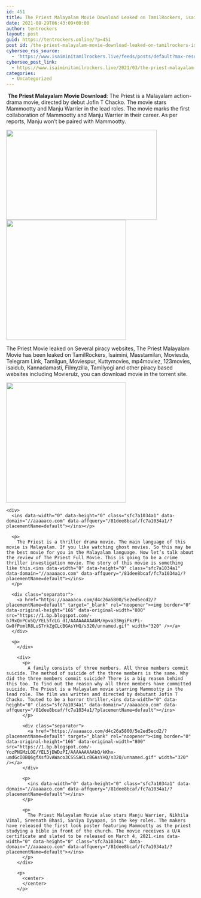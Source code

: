 ```yaml
---
id: 451
title: The Priest Malayalam Movie Download Leaked on TamilRockers, isaimini– 2021
date: 2021-08-29T06:43:09+00:00
author: tentrockers
layout: post
guid: https://tentrockers.online/?p=451
post id: /the-priest-malayalam-movie-download-leaked-on-tamilrockers-isaimini-2021/
cyberseo_rss_source:
  - 'https://www.isaiminitamilrockers.live/feeds/posts/default?max-results=150&start-index=151'
cyberseo_post_link:
  - https://www.isaiminitamilrockers.live/2021/03/the-priest-malayalam-movie-download.html
categories:
  - Uncategorized
---
```

<meta content="&nbsp; The Priest Malayalam Movie Download : The Priest is a Malayalam action-drama movie, directed by debut Jofin T Chacko. The movie stars Mamm..." name="twitter:description" />

  


<center>
</center>

&nbsp;**The Priest Malayalam Movie Download**<span face="Verdana, Geneva, sans-serif">: The Priest is a Malayalam action-drama movie, directed by debut Jofin T Chacko. The movie stars Mammootty and Manju Warrier in the lead roles. The movie marks the first collaboration of Mammootty and Manju Warrier in their career. As per reports, Manju won’t be paired with Mammootty.</span><ins data-width="0" data-height="0" class="sfc7a1034a1" data-domain="//aaaaaco.com" data-affquery="/81dee8bcaf/fc7a1034a1/?placementName=default"></ins>

<div class="separator">
  <a href="https://1.bp.blogspot.com/-Gvg_5XpaHA8/YEL5USQfLoI/AAAAAAAAAbA/7a8O6DyFDksaaRXV08GZyXs-1ysQPfLWwCLcBGAsYHQ/s480/hqdefault%2B%25281%2529.jpg"><img loading="lazy" border="0" data-original-height="360" data-original-width="480" height="240" src="https://1.bp.blogspot.com/-Gvg_5XpaHA8/YEL5USQfLoI/AAAAAAAAAbA/7a8O6DyFDksaaRXV08GZyXs-1ysQPfLWwCLcBGAsYHQ/w402-h240/hqdefault%2B%25281%2529.jpg" width="402" /></a>
</div>



<div class="separator">
  <a href="https://aaaaaco.com/d4c26a5800/5e2ed5ecd2/?placementName=default" target="_blank" rel="noopener"><img border="0" data-original-height="166" data-original-width="800" src="https://1.bp.blogspot.com/-q1RlQUzTN68/YEL5YPul0SI/AAAAAAAAAbE/vwjzS5678bYkpkUAstNWj60goprPWzZewCLcBGAsYHQ/s320/unnamed.gif" width="320" /></a>
</div>

<span face="Verdana, Geneva, sans-serif">The Priest Movie leaked on Several piracy websites, The Priest Malayalam Movie has been leaked on TamilRockers, Isaimini, Masstamilan, Moviesda, Telegram Link, Tamilgun, Moviespur, Kuttymovies, mp4moviez, 123movies, isaidub, Kannadamasti, Filmyzilla, Tamilyogi and other piracy based websites including Movierulz, you can download movie in the torrent site.</span>

<div>
  <div class="separator">
    <a href="https://aaaaaco.com/d4c26a5800/5e2ed5ecd2/?placementName=default" target="_blank" rel="noopener"><img border="0" data-original-height="166" data-original-width="800" src="https://1.bp.blogspot.com/-h6nTdvVa0G0/YEL5bn7qloI/AAAAAAAAAbI/bmZCac0DNHoA-WIYHOc4VnZzgUXkiIiQQCLcBGAsYHQ/s320/unnamed.gif" width="320" /></a>
  </div>
  
  <p>
    </div> 
    
    <div>
      <ins data-width="0" data-height="0" class="sfc7a1034a1" data-domain="//aaaaaco.com" data-affquery="/81dee8bcaf/fc7a1034a1/?placementName=default"></ins></p> 
      
      <p>
        The Priest is a thriller drama movie. The main language of this movie is Malayalam. If you like watching ghost movies. So this may be the best movie for you in the Malayalam language. Now let’s talk about the review of The Priest Full Movie. This is going to be a crime thriller investigation movie. The story of this movie is something like this.<ins data-width="0" data-height="0" class="sfc7a1034a1" data-domain="//aaaaaco.com" data-affquery="/81dee8bcaf/fc7a1034a1/?placementName=default"></ins>
      </p>
      
      <div class="separator">
        <a href="https://aaaaaco.com/d4c26a5800/5e2ed5ecd2/?placementName=default" target="_blank" rel="noopener"><img border="0" data-original-height="166" data-original-width="800" src="https://1.bp.blogspot.com/-bJ9xQnPCu5Q/YEL5fcLG_dI/AAAAAAAAAbM/Hpva33HgiPkzPi-Gw8fPomlR8LuS7rkZgCLcBGAsYHQ/s320/unnamed.gif" width="320" /></a>
      </div>
      
      <p>
        </div> 
        
        <div>
          <p>
            A family consists of three members. All three members commit suicide. The method of suicide of the three members is the same. Why did the three members commit suicide? There is a big reason behind this too. To find out the reason why all three members have committed suicide. The Priest is a Malayalam movie starring Mammootty in the lead role. The film was written and directed by debutant Jofin T Chacko. Touted to be a horror thriller,<ins data-width="0" data-height="0" class="sfc7a1034a1" data-domain="//aaaaaco.com" data-affquery="/81dee8bcaf/fc7a1034a1/?placementName=default"></ins>
          </p>
          
          <div class="separator">
            <a href="https://aaaaaco.com/d4c26a5800/5e2ed5ecd2/?placementName=default" target="_blank" rel="noopener"><img border="0" data-original-height="166" data-original-width="800" src="https://1.bp.blogspot.com/-YozPNGMzLOE/YEL5jDWDzPI/AAAAAAAAAbQ/kKhx-umdGcI0BQ6gfXsfDvAWaco3CSSSACLcBGAsYHQ/s320/unnamed.gif" width="320" /></a>
          </div>
          
          <p>
            <ins data-width="0" data-height="0" class="sfc7a1034a1" data-domain="//aaaaaco.com" data-affquery="/81dee8bcaf/fc7a1034a1/?placementName=default"></ins>
          </p>
          
          <p>
            The Priest Malayalam Movie also stars Manju Warrier, Nikhila Vimal, Sreenath Bhasi, Saniya Iyyapan, in the key roles. The makers have released the first look poster featuring Mammootty as the priest studying a bible in front of the church. The movie receives a U/A certificate and slated to be released on March 4, 2021.<ins data-width="0" data-height="0" class="sfc7a1034a1" data-domain="//aaaaaco.com" data-affquery="/81dee8bcaf/fc7a1034a1/?placementName=default"></ins>
          </p>
        </div>
        
        <p>
          <center>
          </center>
        </p>